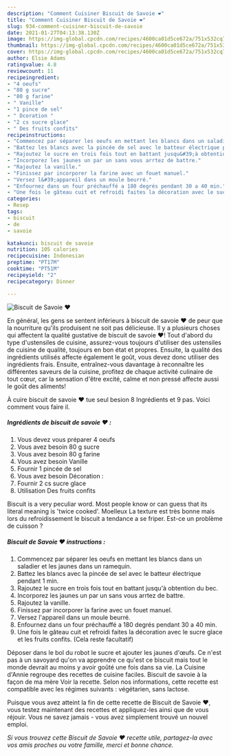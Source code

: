 ```yaml
---
description: "Comment Cuisiner Biscuit de Savoie ❤"
title: "Comment Cuisiner Biscuit de Savoie ❤"
slug: 934-comment-cuisiner-biscuit-de-savoie
date: 2021-01-27T04:13:38.130Z
image: https://img-global.cpcdn.com/recipes/4600ca01d5ce672a/751x532cq70/biscuit-de-savoie-❤-photo-principale-de-la-recette.jpg
thumbnail: https://img-global.cpcdn.com/recipes/4600ca01d5ce672a/751x532cq70/biscuit-de-savoie-❤-photo-principale-de-la-recette.jpg
cover: https://img-global.cpcdn.com/recipes/4600ca01d5ce672a/751x532cq70/biscuit-de-savoie-❤-photo-principale-de-la-recette.jpg
author: Elsie Adams
ratingvalue: 4.8
reviewcount: 11
recipeingredient:
- "4 oeufs"
- "80 g sucre"
- "80 g farine"
- " Vanille"
- "1 pince de sel"
- " Dcoration "
- "2 cs sucre glace"
- " Des fruits confits"
recipeinstructions:
- "Commencez par séparer les oeufs en mettant les blancs dans un saladier et les jaunes dans un ramequin."
- "Battez les blancs avec la pincée de sel avec le batteur électrique pendant 1 min."
- "Rajoutez le sucre en trois fois tout en battant jusqu&#39;à obtention du bec."
- "Incorporez les jaunes un par un sans vous arrtez de battre."
- "Rajoutez la vanille."
- "Finissez par incorporer la farine avec un fouet manuel."
- "Versez l&#39;appareil dans un moule beurré."
- "Enfournez dans un four préchauffé a 180 degrés pendant 30 a 40 min."
- "Une fois le gâteau cuit et refroidi faites la décoration avec le sucre glace et les fruits confits. (Cela reste facultatif)"
categories:
- Resep
tags:
- biscuit
- de
- savoie

katakunci: biscuit de savoie 
nutrition: 105 calories
recipecuisine: Indonesian
preptime: "PT17M"
cooktime: "PT51M"
recipeyield: "2"
recipecategory: Dinner

---
```



![Biscuit de Savoie ❤](https://img-global.cpcdn.com/recipes/4600ca01d5ce672a/751x532cq70/biscuit-de-savoie-❤-photo-principale-de-la-recette.jpg)

En général, les gens se sentent inférieurs à biscuit de savoie ❤ de peur que la nourriture qu'ils produisent ne soit pas délicieuse. Il y a plusieurs choses qui affectent la qualité gustative de biscuit de savoie ❤! Tout d'abord du type d'ustensiles de cuisine, assurez-vous toujours d'utiliser des ustensiles de cuisine de qualité, toujours en bon état et propres. Ensuite, la qualité des ingrédients utilisés affecte également le goût, vous devez donc utiliser des ingrédients frais. Ensuite, entraînez-vous davantage à reconnaître les différentes saveurs de la cuisine, profitez de chaque activité culinaire de tout cœur, car la sensation d'être excité, calme et non pressé affecte aussi le goût des aliments!

<!--inarticleads1-->

À cuire biscuit de savoie ❤ tue seul besion 8 Ingrédients et 9 pas. Voici comment vous faire il.

##### Ingrédients de biscuit de savoie ❤ :

1. Vous devez vous préparer 4 oeufs
1. Vous avez besoin 80 g sucre
1. Vous avez besoin 80 g farine
1. Vous avez besoin  Vanille
1. Fournir 1 pincée de sel
1. Vous avez besoin  Décoration :
1. Fournir 2 cs sucre glace
1. Utilisation  Des fruits confits


Biscuit is a very peculiar word. Most people know or can guess that its literal meaning is &#39;twice cooked&#39;. Moelleux La texture est très bonne mais lors du refroidissement le biscuit a tendance a se friper. Est-ce un problème de cuisson ? 

<!--inarticleads2-->

##### Biscuit de Savoie ❤ instructions :

1. Commencez par séparer les oeufs en mettant les blancs dans un saladier et les jaunes dans un ramequin.
1. Battez les blancs avec la pincée de sel avec le batteur électrique pendant 1 min.
1. Rajoutez le sucre en trois fois tout en battant jusqu&#39;à obtention du bec.
1. Incorporez les jaunes un par un sans vous arrtez de battre.
1. Rajoutez la vanille.
1. Finissez par incorporer la farine avec un fouet manuel.
1. Versez l&#39;appareil dans un moule beurré.
1. Enfournez dans un four préchauffé a 180 degrés pendant 30 a 40 min.
1. Une fois le gâteau cuit et refroidi faites la décoration avec le sucre glace et les fruits confits. (Cela reste facultatif)


Déposer dans le bol du robot le sucre et ajouter les jaunes d&#39;œufs. Ce n&#39;est pas à un savoyard qu&#39;on va apprendre ce qu&#39;est ce biscuit mais tout le monde devrait au moins y avoir goûté une fois dans sa vie. La Cuisine d&#39;Annie regroupe des recettes de cuisine faciles. Biscuit de savoie à la façon de ma mère Voir la recette. Selon nos informations, cette recette est compatible avec les régimes suivants : végétarien, sans lactose. 

<!--inarticleads1-->

<p>
Puisque vous avez atteint la fin de cette recette de Biscuit de Savoie ❤, vous testez maintenant des recettes et appliquez-les ainsi que de vous réjouir. Vous ne savez jamais - vous avez simplement trouvé un nouvel emploi.
</p>

<p>
<i>Si vous trouvez cette Biscuit de Savoie ❤ recette utile, partagez-la avec vos amis proches ou votre famille, merci et bonne chance.</i>
</p>
